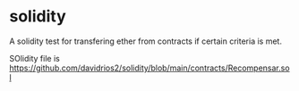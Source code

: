 # solidity
A solidity test for transfering ether from contracts if certain criteria is met.

SOlidity file is https://github.com/davidrios2/solidity/blob/main/contracts/Recompensar.sol
